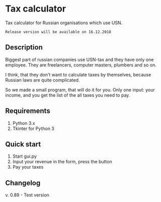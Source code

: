 # Tax calculator
Tax calculator for Russian organisations which use USN.

`Release version will be available on 16.12.2018` 
## Description
Biggest part of russian companies use USN-tax and they have only one employee. They are freelancers, computer masters, plumbers and so on.

I think, that they don't want to calculate taxes by themselves, because Russian laws are quite complicated.

So we made a small program, that will do it for you. Only one input: your income, and you get the list of the all taxes you need to pay.
## Requirements
1. Python 3.x
2. Tkinter for Python 3
## Quick start
1. Start gui.py
2. Input your revenue in the form, press the button
3. Pay your taxes

## Changelog
v. 0.89 - Test version
